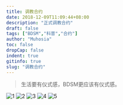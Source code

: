 ```yaml
---
title: 调教合约
date: 2018-12-09T11:09:44+08:00
description: "正式调教合约"
draft: false
tags: ["BDSM","科普","合约"]
author: "Muhosia"
toc: false
dropCap: false
indent: true
gitinfo: true
slug: "调教合约"
---
```



> 生活要有仪式感，BDSM更应该有仪式感。

<!-- more -->

![1](https://monsterdradky-blog-image.oss-cn-qingdao.aliyuncs.com/1.jpg)
![2](https://monsterdradky-blog-image.oss-cn-qingdao.aliyuncs.com/2.jpg)
![3](https://monsterdradky-blog-image.oss-cn-qingdao.aliyuncs.com/3.jpg)
![4](https://monsterdradky-blog-image.oss-cn-qingdao.aliyuncs.com/4.jpg)
![5](https://monsterdradky-blog-image.oss-cn-qingdao.aliyuncs.com/5.jpg)
